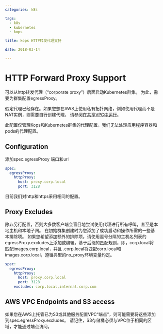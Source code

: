 ```yaml
---
categories: k8s

tags: 
  - k8s
  - kubernetes
  - kops

title: kops HTTP转发代理支持

date: 2018-03-14

---
```

# HTTP Forward Proxy Support

可以从http转发代理（“corporate proxy”）后面启动Kubernetes群集。 为此，需要为群集配置egressProxy。

假定代理已经存在。如果您想在AWS上使用私有拓扑网络，例如使用代理而不是NAT实例，则需要自行创建代理。 请参阅[在共享VPC中运行](https://github.com/kubernetes/kops/blob/master/docs/run_in_existing_vpc.md)。

此配置仅管理Kops和Kubernetes群集的代理配置。我们无法处理应用程序容器和pods的代理配置。

## Configuration

添加spec.egressProxy 端口和url

```yaml
spec:
  egressProxy:
    httpProxy:
      host: proxy.corp.local
      port: 3128
```

目前我们对http和https采用相同的配置。

## Proxy Excludes

除非另行配置，否则大多数客户端会盲目地尝试使用代理进行所有呼叫，甚至是本地主机和本地子网。 在初始群集创建时为您添加了成功启动和操作所需的一些基本排除项。 如果您希望添加额外的排除项，请使用逗号分隔的主机名列表的egressProxy.excludes上添加或编辑。基于后缀的匹配规则，即，corp.local将匹配images.corp.local，并且 .corp.local将匹配corp.local和images.corp.local，遵循典型的no_proxy环境变量约定。

```yaml
spec:
  egressProxy:
    httpProxy:
      host: proxy.corp.local
      port: 3128
    excludes: corp.local,internal.corp.com
```

## AWS VPC Endpoints and S3 access

如果您在AWS上托管已为S3或其他服务配置VPC“端点”，则可能需要将这些添加到spec.egressProxy.excludes。 请记住，S3存储桶必须与VPC位于相同的区域，才能通过端点访问。